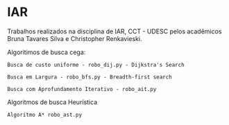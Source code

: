 # IAR
Trabalhos realizados na disciplina de IAR, CCT - UDESC
pelos acadêmicos Bruna Tavares Silva e Christopher Renkavieski.

Algoritimos de busca cega:

	Busca de custo uniforme - robo_dij.py - Dijkstra's Search

	Busca em Largura - robo_bfs.py - Breadth-first search

	Busca com Aprofundamento Iterativo - robo_ait.py

Algoritmos de busca Heurística

	Algoritmo A* robo_ast.py
